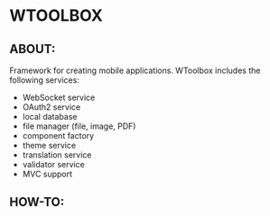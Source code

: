 # WTOOLBOX


## ABOUT:
Framework for creating mobile applications. WToolbox includes the following services:
- WebSocket service
- OAuth2 service
- local database
- file manager (file, image, PDF)
- component factory
- theme service
- translation service
- validator service
- MVC support


## HOW-TO:


